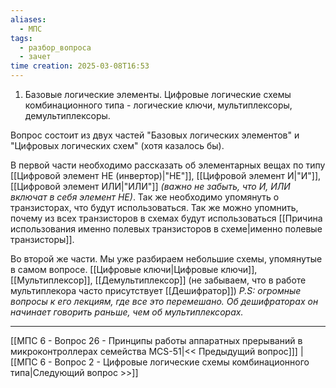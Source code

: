 ```yaml
---
aliases:
  - МПС
tags:
  - разбор_вопроса
  - зачет
time creation: 2025-03-08T16:53
---
```

1. Базовые логические элементы. Цифровые логические схемы комбинационного типа - логические ключи, мультиплексоры, демультиплексоры. 

Вопрос состоит из двух частей "Базовых логических элементов" и "Цифровых логических схем" (хотя казалось бы). 

В первой части необходимо рассказать об элементарных вещах по типу [[Цифровой элемент НЕ (инвертор)|"НЕ"]], [[Цифровой элемент И|"И"]], [[Цифровой элемент ИЛИ|"ИЛИ"]] *(важно не забыть, что И, ИЛИ включат в себя элемент НЕ)*. Так же необходимо упомянуть о транзисторах, что будут использоваться. Так же можно упомнить, почему из всех транзисторов в схемах будут использоваться [[Причина использования именно полевых транзисторов в схеме|именно полевые транзисторы]].

Во второй же части. Мы уже разбираем небольшие схемы, упомянутые в самом вопросе.  [[Цифровые ключи|Цифровые ключи]], [[Мультиплексор]], [[Демультиплексор]] (не забываем, что в работе мультиплекора часто присутствует [[Дешифратор]])
*P.S: огромные вопросы к его лекциям, где все это перемешано. Об дешифраторах он начинает говорить раньше, чем об мультиплексорах.*

---
[[МПС 6 - Вопрос 26 - Принципы работы аппаратных прерываний в микроконтроллерах семейства MCS-51|<< Предыдущий вопрос]]] | [[МПС 6 - Вопрос 2 - Цифровые логические схемы комбинационного типа|Следующий вопрос >>]]
